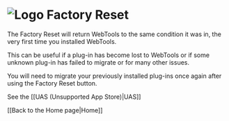 # ![Logo](https://github.com/ukdtom/WebTools.bundle/blob/master/Wiki/WebTools/Logos/WebTools-48x48.png) Factory Reset

The Factory Reset will return WebTools to the same condition it was in, the very first time you installed WebTools.

This can be useful if a plug-in has become lost to WebTools or if some unknown plug-in has failed to migrate or for many other issues.

You will need to migrate your previously installed plug-ins once again after using the Factory Reset button.

See the [[UAS (Unsupported App Store)|UAS]]


[[Back to the Home page|Home]]